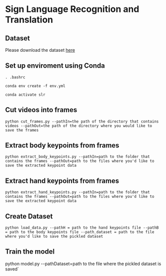# Sign Language Recognition and Translation

## Dataset
Please download the dataset [here](https://drive.google.com/file/d/1C7k_m2m4n5VzI4lljMoezc-uowDEgIUh/view)

## Set up enviroment using Conda
`. .bashrc`

`conda env create -f env.yml`

`conda activate slr`

## Cut videos into frames
`python cut_frames.py --pathIn=the path of the directory that contains videos --pathOut=the path of the directory where you would like to save the frames`

## Extract body keypoints from frames
`python extract_body_keypoints.py --pathIn=path to the folder that contains the frames --pathOut=path to the files where you'd like to save the extracted keypoint data`

## Extract hand keypoints from frames
`python extract_hand_keypoints.py --pathIn=path to the folder that contains the frames --pathOut=path to the files where you'd like to save the extracted keypoint data`

## Create Dataset
`python load_data.py --pathH = path to the hand keypoints file --pathB = path to the body keypoints file --path_dataset = path to the file where you'd like to save the pickled dataset`

## Train the model
python model.py --pathDataset=path to the file where the pickled dataset is saved`
